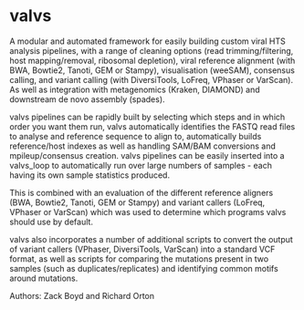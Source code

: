 # valvs
A modular and automated framework for easily building custom viral HTS analysis pipelines, with a range of cleaning options (read trimming/filtering, host mapping/removal, ribosomal depletion), viral reference alignment (with BWA, Bowtie2, Tanoti, GEM or Stampy), visualisation (weeSAM), consensus calling, and variant calling (with DiversiTools, LoFreq, VPhaser or VarScan). As well as integration with metagenomics (Kraken, DIAMOND) and downstream de novo assembly (spades).

valvs pipelines can be rapidly built by selecting which steps and in which order you want them run, valvs automatically identifies the FASTQ read files to analyse and reference sequence to align to, automatically builds reference/host indexes as well as handling SAM/BAM conversions and mpileup/consensus creation. valvs pipelines can be easily inserted into a valvs_loop to automatically run over large numbers of samples - each having its own sample statistics produced.

This is combined with an evaluation of the different reference aligners (BWA, Bowtie2, Tanoti, GEM or Stampy) and variant callers (LoFreq, VPhaser or VarScan) which was used to determine which programs valvs should use by default.

valvs also incorporates a number of additional scripts to convert the output of variant callers (VPhaser, DiversiTools, VarScan) into a standard VCF format, as well as scripts for comparing the mutations present in two samples (such as duplicates/replicates) and identifying common motifs around mutations.

Authors: Zack Boyd and Richard Orton

